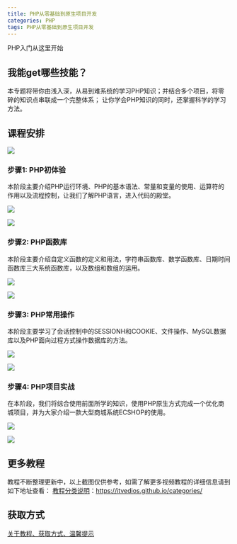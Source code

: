 ```yaml
---
title: PHP从零基础到原生项目开发
categories: PHP
tags: PHP从零基础到原生项目开发
---
```


PHP入门从这里开始

## 我能get哪些技能？

本专题将带你由浅入深，从易到难系统的学习PHP知识；并结合多个项目，将零碎的知识点串联成一个完整体系；
让你学会PHP知识的同时，还掌握科学的学习方法。

## 课程安排

![](http://oqn6ggw87.bkt.clouddn.com/PHP基础1.png)

<!--more-->

### 步骤1: PHP初体验

本阶段主要介绍PHP运行环境、PHP的基本语法、常量和变量的使用、运算符的作用以及流程控制，让我们了解PHP语言，进入代码的殿堂。

![](http://oqn6ggw87.bkt.clouddn.com/PHP基础2.png)

![](http://oqn6ggw87.bkt.clouddn.com/PHP基础7.png)

### 步骤2: PHP函数库

本阶段主要介绍自定义函数的定义和用法，字符串函数库、数学函数库、日期时间函数库三大系统函数库，以及数组和数组的运用。

![](http://oqn6ggw87.bkt.clouddn.com/PHP基础3.png)

![](http://oqn6ggw87.bkt.clouddn.com/PHP基础8.png)

### 步骤3: PHP常用操作

本阶段主要学习了会话控制中的SESSIONH和COOKIE、文件操作、MySQL数据库以及PHP面向过程方式操作数据库的方法。

![](http://oqn6ggw87.bkt.clouddn.com/PHP基础4.png)

![](http://oqn6ggw87.bkt.clouddn.com/PHP基础9.png)

### 步骤4: PHP项目实战

在本阶段，我们将综合使用前面所学的知识，使用PHP原生方式完成一个优化商城项目，并为大家介绍一款大型商城系统ECSHOP的使用。

![](http://oqn6ggw87.bkt.clouddn.com/PHP基础5.png)

![](http://oqn6ggw87.bkt.clouddn.com/PHP基础6.png)

## 更多教程

教程不断整理更新中，以上截图仅供参考，如需了解更多视频教程的详细信息请到如下地址查看：
[教程分类说明](https://itvedios.github.io/categories/)：<https://itvedios.github.io/categories/>

## 获取方式

[关于教程、获取方式、温馨提示](https://itvedios.github.io/about/)